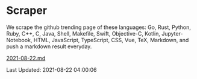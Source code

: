 # Scraper

We scrape the github trending page of these languages: Go, Rust, Python, Ruby, C++, C, Java, Shell, Makefile, Swift, Objective-C, Kotlin, Jupyter-Notebook, HTML, JavaScript, TypeScript, CSS, Vue, TeX, Markdown, and push a markdown result everyday.

[2021-08-22.md](https://github.com/yangwenmai/github-trending-backup/blob/master/2021-08-22.md)

Last Updated: 2021-08-22 04:00:06